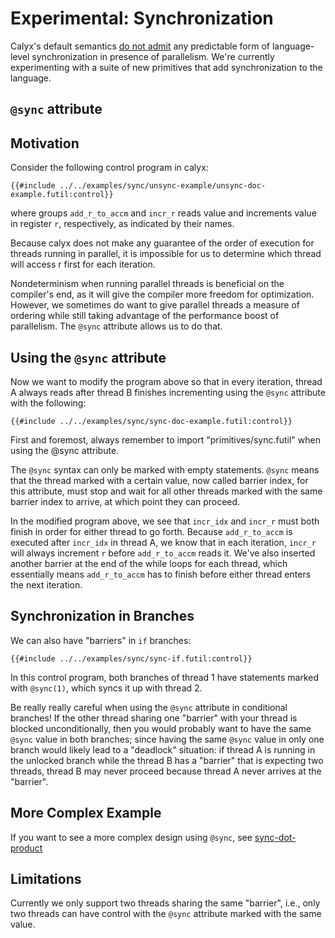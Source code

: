 # Experimental: Synchronization

Calyx's default semantics [do not admit][par-undef] any predictable form of language-level
synchronization in presence of parallelism.
We're currently experimenting with a suite of new primitives that add synchronization to the
language.

## `@sync` attribute

## Motivation

Consider the following control program in calyx:
```
{{#include ../../examples/sync/unsync-example/unsync-doc-example.futil:control}}
```

where groups `add_r_to_accm` and `incr_r` reads value and increments value in register `r`, respectively, as indicated by their names.

Because calyx does not make any guarantee of the order of execution for threads running in parallel, it is impossible for us to determine which thread will access r first for each iteration.

Nondeterminism when running parallel threads is beneficial on the compiler's end, as it will give the compiler more freedom for optimization. However, we sometimes do want to give parallel threads a measure of ordering while still taking advantage of the performance boost of parallelism. The `@sync` attribute allows us to do that.


## Using the `@sync` attribute

Now we want to modify the program above so that in every iteration, thread A always reads after thread B finishes incrementing using the `@sync` attribute with the following:

```
{{#include ../../examples/sync/sync-doc-example.futil:control}}
```

First and foremost, always remember to import "primitives/sync.futil" when using the @sync attribute.

The `@sync` syntax can only be marked with empty statements. `@sync` means that the thread
marked with a certain value, now called barrier index, for this attribute, must stop and wait for all other threads marked with the same barrier index to arrive, at which point they can proceed.

In the modified program above, we see that `incr_idx` and `incr_r` must both finish in order for either thread to go forth. Because `add_r_to_accm` is executed after `incr_idx` in thread A, we know that in each iteration, `incr_r` will always increment `r` before `add_r_to_accm` reads it. We've also inserted another barrier at the end of the while loops for each thread, which essentially means `add_r_to_accm` has to finish before either thread enters the next iteration.

## Synchronization in Branches
We can also have "barriers" in `if` branches:
```
{{#include ../../examples/sync/sync-if.futil:control}}
```
In this control program, both branches of thread 1 have statements marked with `@sync(1)`,
which syncs it up with thread 2.

Be really really careful when using the `@sync` attribute in conditional branches!
If the other thread sharing one "barrier" with your thread is blocked unconditionally,
then you would probably want to have the same `@sync` value in both branches; since
having the same `@sync` value in only one branch would likely lead to a "deadlock"
situation: if thread A is running in the unlocked branch while the thread B
has a "barrier" that is expecting two threads, thread B may never proceed because
thread A never arrives at the "barrier".

## More Complex Example
If you want to see a more complex design using `@sync`, see
[sync-dot-product](https://github.com/calyxir/calyx/blob/master/tests/correctness/sync/sync-dot-product.futil)

## Limitations

Currently we only support two threads sharing the same "barrier", i.e., only two threads can have control with the `@sync` attribute marked with the same value.


[par-undef]: ./undefined.md#semantics-of-par
 [m-struct]: http://composition.al/blog/2013/09/22/some-example-mvar-ivar-and-lvar-programs-in-haskell/
 [ex]: https://github.com/calyxir/calyx/blob/master/examples/sync/sync.futil